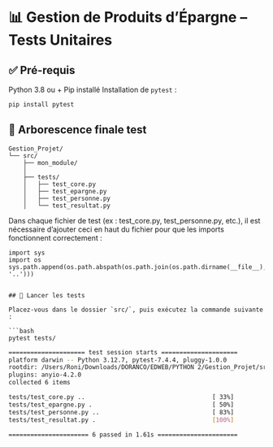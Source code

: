 
# 📊 Gestion de Produits d’Épargne – Tests Unitaires


## ✅ Pré-requis
Python 3.8 ou +
Pip installé
Installation de `pytest` :

```bash
pip install pytest
```

## 📁 Arborescence finale test

```
Gestion_Projet/
└── src/
    ├── mon_module/
    │   
    ├── tests/
    │   ├── test_core.py
    │   ├── test_epargne.py
    │   ├── test_personne.py
    │   └── test_resultat.py
```

Dans chaque fichier de test (ex : test_core.py, test_personne.py, etc.), il est nécessaire d’ajouter ceci en haut du fichier pour que les imports fonctionnent correctement :
```
import sys
import os
sys.path.append(os.path.abspath(os.path.join(os.path.dirname(__file__), '..')))


## 🚀 Lancer les tests

Placez-vous dans le dossier `src/`, puis exécutez la commande suivante :

```bash
pytest tests/
```


```bash
===================== test session starts =====================
platform darwin -- Python 3.12.7, pytest-7.4.4, pluggy-1.0.0
rootdir: /Users/Roni/Downloads/DORANCO/EDWEB/PYTHON 2/Gestion_Projet/src
plugins: anyio-4.2.0
collected 6 items                                             

tests/test_core.py ..                                   [ 33%]
tests/test_epargne.py .                                 [ 50%]
tests/test_personne.py ..                               [ 83%]
tests/test_resultat.py .                                [100%]

====================== 6 passed in 1.61s ======================

